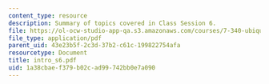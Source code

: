 ```yaml
---
content_type: resource
description: Summary of topics covered in Class Session 6.
file: https://ol-ocw-studio-app-qa.s3.amazonaws.com/courses/7-340-ubiquitination-the-proteasome-and-human-disease-fall-2004/1a38cbaef379b02cad99742bb0e7a090_intro_s6.pdf
file_type: application/pdf
parent_uid: 43e23b5f-2c3d-37b2-c61c-199822754afa
resourcetype: Document
title: intro_s6.pdf
uid: 1a38cbae-f379-b02c-ad99-742bb0e7a090
---
```

